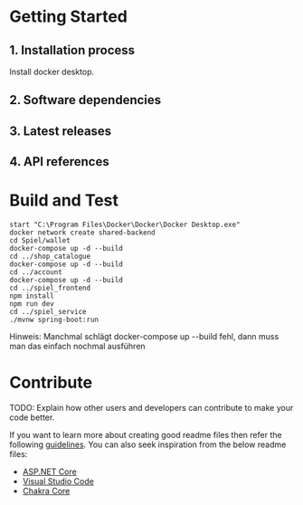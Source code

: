 # Getting Started
## 1.	Installation process
Install docker desktop.

## 2.	Software dependencies
## 3.	Latest releases
## 4.	API references


# Build and Test
````
start "C:\Program Files\Docker\Docker\Docker Desktop.exe"
docker network create shared-backend
cd Spiel/wallet
docker-compose up -d --build
cd ../shop_catalogue
docker-compose up -d --build
cd ../account
docker-compose up -d --build
cd ../spiel_frontend
npm install
npm run dev
cd ../spiel_service
./mvnw spring-boot:run
````
Hinweis: Manchmal schlägt docker-compose up --build fehl, dann muss man das einfach nochmal ausführen


# Contribute
TODO: Explain how other users and developers can contribute to make your code better. 

If you want to learn more about creating good readme files then refer the following [guidelines](https://docs.microsoft.com/en-us/azure/devops/repos/git/create-a-readme?view=azure-devops). You can also seek inspiration from the below readme files:
- [ASP.NET Core](https://github.com/aspnet/Home)
- [Visual Studio Code](https://github.com/Microsoft/vscode)
- [Chakra Core](https://github.com/Microsoft/ChakraCore)